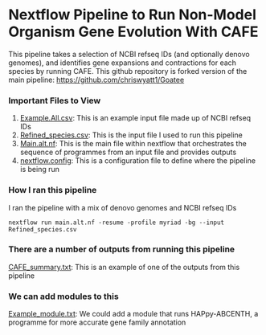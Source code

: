 # Nextflow Pipeline to Run Non-Model Organism Gene Evolution With CAFE
This pipeline takes a selection of NCBI refseq IDs (and optionally denovo genomes), and identifies gene expansions and contractions for each species by running CAFE. 
This github repository is forked version of the main pipeline: https://github.com/chriswyatt1/Goatee 

### Important Files to View
1) [Example.All.csv](https://github.com/lewisrevely/Goatee/blob/main/example.csv): This is an example input file made up of NCBI refseq IDs
2) [Refined_species.csv](https://github.com/lewisrevely/Goatee/blob/main/Refined_species.csv): This is the input file I used to run this pipeline
3) [Main.alt.nf](https://github.com/lewisrevely/Goatee/blob/main/main.alt.nf): This is the main file within nextflow that orchestrates the sequence of programmes from an input file and provides outputs
4) [nextflow.config](https://github.com/lewisrevely/Goatee/edit/main/nextflow.config): This is a configuration file to define where the pipeline is being run

### How I ran this pipeline
I ran the pipeline with a mix of denovo genomes and NCBI refseq IDs 
```
nextflow run main.alt.nf -resume -profile myriad -bg --input Refined_species.csv
```

### There are a number of outputs from running this pipeline 
[CAFE_summary.txt](https://github.com/lewisrevely/Goatee/blob/main/CAFE_summary.txt): This is an example of one of the outputs from this pipeline

### We can add modules to this 
[Example_module.txt](https://github.com/lewisrevely/Goatee/blob/main/example_module.txt): We could add a module that runs HAPpy-ABCENTH, a programme for more accurate gene family annotation
